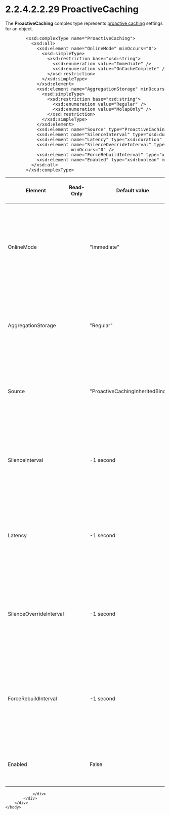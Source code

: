 <html dir="LTR" xmlns:mshelp="http://msdn.microsoft.com/mshelp" xmlns:ddue="http://ddue.schemas.microsoft.com/authoring/2003/5" xmlns:xlink="http://www.w3.org/1999/xlink" xmlns:tool="http://www.microsoft.com/tooltip">
    <head>
        <meta http-equiv="Content-Type" content="text/html; CHARSET=utf-8"></meta>
        <meta name="save" content="history"></meta>
        <title>2.2.4.2.2.29 ProactiveCaching</title>
        <xml>
            <mshelp:toctitle title="2.2.4.2.2.29 ProactiveCaching"></mshelp:toctitle>
            <mshelp:rltitle title="[MS-SSAS]: ProactiveCaching"></mshelp:rltitle>
            <mshelp:keyword index="A" term="066c9f62-33b9-4ab0-aa7e-ca37218dd19f"></mshelp:keyword>
            <mshelp:attr name="DCSext.ContentType" value="open specification"></mshelp:attr>
            <mshelp:attr name="AssetID" value="066c9f62-33b9-4ab0-aa7e-ca37218dd19f"></mshelp:attr>
            <mshelp:attr name="TopicType" value="kbRef"></mshelp:attr>
            <mshelp:attr name="DCSext.Title" value="[MS-SSAS]: ProactiveCaching" />
        </xml>
    </head>
    <body>
        <div id="header">
            <h1 class="heading">2.2.4.2.2.29 ProactiveCaching</h1>
        </div>
        <div id="mainSection">
            <div id="mainBody">
                <div id="allHistory" class="saveHistory"></div>
                <div id="sectionSection0" class="section" name="collapseableSection">
                    

<p>The <b>ProactiveCaching</b> complex type represents <a href="8676f5ce-62d4-4244-a326-634bfed4aba4.md#gt_36905de4-ea3b-4411-a245-d8d8f624827b">proactive caching</a> settings
for an object.</p>

<dl>
<dd>
<div><pre>   &lt;xsd:complexType name=&quot;ProactiveCaching&quot;&gt;
     &lt;xsd:all&gt;
       &lt;xsd:element name=&quot;OnlineMode&quot; minOccurs=&quot;0&quot;&gt;
         &lt;xsd:simpleType&gt;
           &lt;xsd:restriction base=&quot;xsd:string&quot;&gt;
             &lt;xsd:enumeration value=&quot;Immediate&quot; /&gt;
             &lt;xsd:enumeration value=&quot;OnCacheComplete&quot; /&gt;
           &lt;/xsd:restriction&gt;
         &lt;/xsd:simpleType&gt;
       &lt;/xsd:element&gt;
       &lt;xsd:element name=&quot;AggregationStorage&quot; minOccurs=&quot;0&quot;&gt;
         &lt;xsd:simpleType&gt;
           &lt;xsd:restriction base=&quot;xsd:string&quot;&gt;
             &lt;xsd:enumeration value=&quot;Regular&quot; /&gt;
             &lt;xsd:enumeration value=&quot;MolapOnly&quot; /&gt;
           &lt;/xsd:restriction&gt;
         &lt;/xsd:simpleType&gt;
       &lt;/xsd:element&gt;
       &lt;xsd:element name=&quot;Source&quot; type=&quot;ProactiveCachingBinding&quot; minOccurs=&quot;0&quot; /&gt;
       &lt;xsd:element name=&quot;SilenceInterval&quot; type=&quot;xsd:duration&quot; minOccurs=&quot;0&quot; /&gt;
       &lt;xsd:element name=&quot;Latency&quot; type=&quot;xsd:duration&quot; minOccurs=&quot;0&quot; /&gt;
       &lt;xsd:element name=&quot;SilenceOverrideInterval&quot; type=&quot;xsd:duration&quot;
                    minOccurs=&quot;0&quot; /&gt;
       &lt;xsd:element name=&quot;ForceRebuildInterval&quot; type=&quot;xsd:duration&quot; minOccurs=&quot;0&quot; /&gt;
       &lt;xsd:element name=&quot;Enabled&quot; type=&quot;xsd:boolean&quot; minOccurs=&quot;0&quot;/&gt;
     &lt;/xsd:all&gt;
   &lt;/xsd:complexType&gt;
</pre></div>
</dd></dl>

<table>
 <thead>
  <tr>
   <th>
   <p>Element</p>
   </th>
   <th>
   <p>Read-Only</p>
   </th>
   <th>
   <p>Default value</p>
   </th>
   <th>
   <p>Description</p>
   </th>
  </tr>
 </thead>
 <tr>
  <td>
  <p>OnlineMode</p>
  </td>
  <td>
  <p> </p>
  </td>
  <td>
  <p>&quot;Immediate&quot;</p>
  </td>
  <td>
  <p>A string that specifies whether the
  dimension/partition is brought back online immediately when the rebuilding of
  the cache is initiated or only when the rebuilding of the cache is complete.</p>
  </td>
 </tr>
 <tr>
  <td>
  <p>AggregationStorage</p>
  </td>
  <td>
  <p> </p>
  </td>
  <td>
  <p>&quot;Regular&quot;</p>
  </td>
  <td>
  <p>A string that specifies the storage method for
  aggregations. Applies only to partitions. On a dimension, it MUST be
  &quot;Regular&quot;.</p>
  </td>
 </tr>
 <tr>
  <td>
  <p>Source</p>
  </td>
  <td>
  <p> </p>
  </td>
  <td>
  <p>&quot;ProactiveCachingInheritedBinding&quot;</p>
  </td>
  <td>
  <p>The binding of the proactive caching. This regulates
  the notification mechanisms as well as the processing options.</p>
  </td>
 </tr>
 <tr>
  <td>
  <p>SilenceInterval</p>
  </td>
  <td>
  <p> </p>
  </td>
  <td>
  <p>-1 second</p>
  </td>
  <td>
  <p>The minimum amount of quiet time (in milliseconds)
  that occurs before the cache rebuild starts. The default value, -1 second, is
  used to specify an infinite interval.</p>
  </td>
 </tr>
 <tr>
  <td>
  <p>Latency</p>
  </td>
  <td>
  <p> </p>
  </td>
  <td>
  <p>-1 second</p>
  </td>
  <td>
  <p>The grace period between the earliest notification and
  the moment when the current cache is dropped. The default value, -1 second,
  is used to specify an infinite interval.</p>
  </td>
 </tr>
 <tr>
  <td>
  <p>SilenceOverrideInterval</p>
  </td>
  <td>
  <p> </p>
  </td>
  <td>
  <p>-1 second</p>
  </td>
  <td>
  <p>The amount of time that elapses after an initial
  notification after which the cache rebuild begins unconditionally. The
  default value, -1 second, is used to specify an infinite interval.</p>
  </td>
 </tr>
 <tr>
  <td>
  <p>ForceRebuildInterval</p>
  </td>
  <td>
  <p> </p>
  </td>
  <td>
  <p>-1 second</p>
  </td>
  <td>
  <p>The amount of time that elapses after a cache becomes
  available after which the cache rebuild begins unconditionally. The default
  value, -1 second, is used to specify an infinite interval.</p>
  </td>
 </tr>
 <tr>
  <td>
  <p>Enabled</p>
  </td>
  <td>
  <p> </p>
  </td>
  <td>
  <p>False</p>
  </td>
  <td>
  <p>When true, specifies that proactive caching is
  enabled; otherwise, false.</p>
  </td>
 </tr>
</table>

<p> </p>


                </div>
            </div>
        </div>
    </body>
</html>